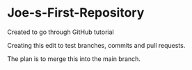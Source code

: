 # Joe-s-First-Repository
Created to go through GitHub tutorial

Creating this edit to test branches, commits and pull requests.

The plan is to merge this into the main branch.
